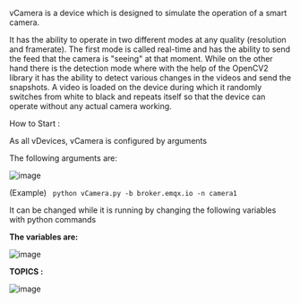 vCamera is a device which is designed to simulate the operation of a smart camera. 

It has the ability to operate in two different modes at any quality (resolution and framerate). The first mode is called real-time and has the ability to send the feed that the camera is "seeing" at that moment. While on the other hand there is the detection mode where with the help of the OpenCV2 library it has the ability to detect various changes in the videos and send the snapshots. A video is loaded on the device during which it randomly switches from white to black and repeats itself so that the device can operate without any actual camera working.

How to Start :

As all vDevices, vCamera is configured by arguments

The following arguments are:

![image](https://github.com/gmvrachatis/vDevices/assets/66122405/e2eb63a9-e526-4d37-a0b1-24e1455dccbe)

(Example) <code> python vCamera.py -b broker.emqx.io -n camera1 </code>

It can be changed while it is running by changing the following variables with python commands

**The variables are:**

![image](https://github.com/gmvrachatis/vDevices/assets/66122405/92934403-372e-4969-b5f0-f0cd915dba9d)

**TOPICS :**

![image](https://github.com/gmvrachatis/vDevices/assets/66122405/659c09b7-5b45-4926-87b0-261b41907e5d)







